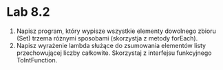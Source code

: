 # Lab 8.2

1. Napisz program, który wypisze wszystkie elementy dowolnego zbioru (Set) trzema różnymi sposobami (skorzystja z metody forEach).
2. Napisz wyrażenie lambda służące do zsumowania elementów listy przechowującej liczby całkowite. Skorzystaj z interfejsu funkcyjnego  ToIntFunction.
